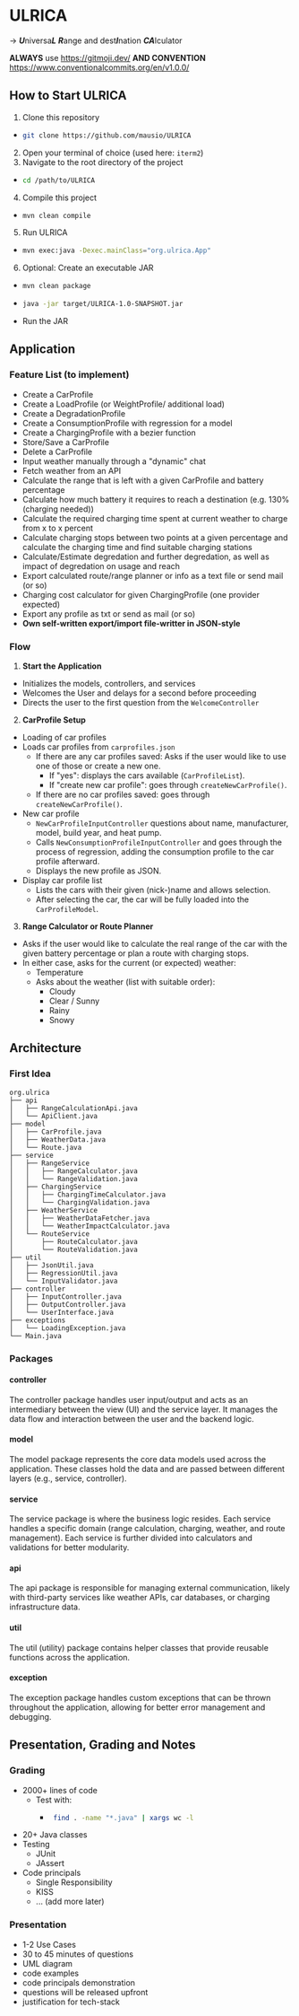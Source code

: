 # ULRICA

→ ***U***niversa***L*** ***R***ange and dest***I***nation ***CA***lculator

**ALWAYS** use https://gitmoji.dev/
**AND CONVENTION** https://www.conventionalcommits.org/en/v1.0.0/ 

## How to Start ULRICA

1. Clone this repository

- ```bash
  git clone https://github.com/mausio/ULRICA
     ```

2. Open your terminal of choice (used here: `iterm2`)
3. Navigate to the root directory of the project

- ```bash
  cd /path/to/ULRICA
     ```

4. Compile this project

- ```bash
  mvn clean compile 
     ```

5. Run ULRICA

- ```bash
  mvn exec:java -Dexec.mainClass="org.ulrica.App"
     ```

6. Optional: Create an executable JAR

- ```bash
  mvn clean package
     ```
- ```bash
  java -jar target/ULRICA-1.0-SNAPSHOT.jar
     ```
- Run the JAR

## Application

### Feature List (to implement)

- Create a CarProfile 
- Create a LoadProfile (or WeightProfile/ additional load)
- Create a DegradationProfile
- Create a ConsumptionProfile with regression for a model 
- Create a ChargingProfile with a bezier function 
- Store/Save a CarProfile
- Delete a CarProfile
- Input weather manually through a "dynamic" chat
- Fetch weather from an API
- Calculate the range that is left with a given CarProfile and battery 
  percentage 
- Calculate how much battery it requires to reach a destination (e.g. 130% 
  (charging needed))
- Calculate the required charging time spent at current weather to charge 
  from x to x percent
- Calculate charging stops between two points at a given percentage and 
  calculate the charging time and find suitable charging stations
- Calculate/Estimate degredation and further degredation, as well as impact of 
  degredation on usage and reach
- Export calculated route/range planner or info as a text file or send mail (or 
  so) 
- Charging cost calculator for given ChargingProfile (one provider expected)
- Export any profile as txt or send as mail (or so)
- **Own self-written export/import file-writter in JSON-style**

### Flow

1. **Start the Application**

- Initializes the models, controllers, and services
- Welcomes the User and delays for a second before proceeding
- Directs the user to the first question from the `WelcomeController`

2. **CarProfile Setup**

- Loading of car profiles
- Loads car profiles from `carprofiles.json`
    - If there are any car profiles saved: Asks if the user would like to
      use one of those or create a new one.
        - If "yes": displays the cars available (`CarProfileList`).
        - If "create new car profile": goes through `createNewCarProfile()`.
    - If there are no car profiles saved: goes through `createNewCarProfile()`.
- New car profile
    - `NewCarProfileInputController` questions about name, manufacturer, model,
      build year, and heat pump.
    - Calls `NewConsumptionProfileInputController` and goes through
      the process of regression, adding the consumption profile to the car
      profile afterward.
    - Displays the new profile as JSON.
- Display car profile list
    - Lists the cars with their given (nick-)name and allows selection.
    - After selecting the car, the car will be fully loaded into the
      `CarProfileModel`.

3. **Range Calculator or Route Planner**

- Asks if the user would like to calculate the real range of the car
  with the given battery percentage or plan a route with charging stops.
- In either case, asks for the current (or expected) weather:
    - Temperature
    - Asks about the weather (list with suitable order):
        - Cloudy
        - Clear / Sunny
        - Rainy
        - Snowy

## Architecture

### First Idea

```
org.ulrica
├── api
│   ├── RangeCalculationApi.java        
│   └── ApiClient.java                   
├── model
│   ├── CarProfile.java                  
│   ├── WeatherData.java                 
│   └── Route.java                       
├── service
│   ├── RangeService                     
│   │   ├── RangeCalculator.java         
│   │   └── RangeValidation.java         
│   ├── ChargingService                  
│   │   ├── ChargingTimeCalculator.java  
│   │   └── ChargingValidation.java      
│   ├── WeatherService                   
│   │   ├── WeatherDataFetcher.java      
│   │   └── WeatherImpactCalculator.java  
│   └── RouteService                     
│       ├── RouteCalculator.java         
│       └── RouteValidation.java         
├── util
│   ├── JsonUtil.java                    
│   ├── RegressionUtil.java              
│   └── InputValidator.java              
├── controller
│   ├── InputController.java             
│   ├── OutputController.java            
│   └── UserInterface.java               
├── exceptions
│   └── LoadingException.java             
└── Main.java                            
```

### Packages

#### controller

The controller package handles user input/output and acts as an intermediary
between the view (UI) and the service layer. It manages the data flow and
interaction between the user and the backend logic.

#### model

The model package represents the core data models used across the application.
These classes hold the data and are passed between different layers (e.g.,
service, controller).

#### service

The service package is where the business logic resides. Each service handles a
specific domain (range calculation, charging, weather, and route management).
Each service is further divided into calculators and validations for better
modularity.

#### api

The api package is responsible for managing external communication, likely with
third-party services like weather APIs, car databases, or charging
infrastructure data.

#### util

The util (utility) package contains helper classes that provide reusable
functions across the application.

#### exception

The exception package handles custom exceptions that can be thrown throughout
the application, allowing for better error management and debugging.

## Presentation, Grading and Notes

### Grading

- 2000+ lines of code
    - Test with:
        -  ```bash
            find . -name "*.java" | xargs wc -l

- 20+ Java classes
- Testing
    - JUnit
    - JAssert
- Code principals
    - Single Responsibility
    - KISS
    - ... (add more later)

### Presentation

- 1-2 Use Cases
- 30 to 45 minutes of questions
- UML diagram
- code examples
- code principals demonstration
- questions will be released upfront
- justification for tech-stack

